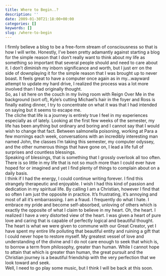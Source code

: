 ```yaml
---
title: Where to Begin..?
description: ''
date: 2009-01-30T21:18:00+00:00
categories: []
keywords: []
slug: /where-to-begin
---
```

I firmly believe a blog to be a free-form stream of consciousness so that is how I will write. Honestly, I’ve been pretty adamantly against starting a blog for the simple reason that I don’t really want to think about my life as something so important that several people should and need to care about it. I don’t diminish my inborn significance and worth, but I just err on the side of downplaying it for the simple reason that I was brought up to never boast. It feels great to have a computer once again as in my…wayward attempt to update my hard drive, I realized the process was a lot more involved than I had originally thought.  
So, as I sit here on the couch in my living room with Reign Over Me in the background (sort of), Kyle’s cutting Michael’s hair in the foyer and Ross is finally eating dinner, I try to concentrate on what it was that I had intended on saying but it seems to escape me.  
The cliche that life is a journey is entirely true I feel in my experiences especially as of lately. Looking at the first few weeks of the semester, my life has been anything but ordinary and boring and I cannot say that I would wish to change that fact. Between salmonella poisoning, working at Para a few mornings each week, conversations with an incredibly interesting man named John, the classes I’m taking this semester, my computer odyssey, and the other numerous things that have gone on, I lead a life full of surprises and countless blessings.  
Speaking of blessings, that is something that I grossly overlook all too often. There is so little in my life that is not so much more than I could ever have hoped for or imagined and yet I find plenty of things to complain about on a daily basis.  
I think if I had the energy, I could continue writing forever. I find this strangely therapeutic and enjoyable. I wish I had this kind of passion and dedication in my spiritual life. By calling I am a Christian, however I find that so often I am just the opposite in practice. It’s frustrating, it’s annoying and most of all it’s embarrassing. I am a fraud. I frequently do what I hate. I embrace my pride and become self-absorbed, unloving of others which is exactly the opposite of what I claim to believe in my heart. Oh, the heart. I realized I have a very distorted view of the heart. I was given a heart of pure love and caring that is capable of perfectly logical and beautiful thought. The heart is what we were given to commune with our Great Creator, yet I have spent my entire life polluting that beautiful entity and ruining a gift that I could never hope to restore myself. My greatest vessel of love and understanding of the divine and I do not care enough to seek that which is, to borrow a term from philosophy, greater than human. While I cannot hope to attain that which is greater than human, the great pursuit and the Christian journey is a beautiful friendship with the very perfection that we look toward and seek.  
Well, I need to go play some music, but I think I will be back at this soon.
